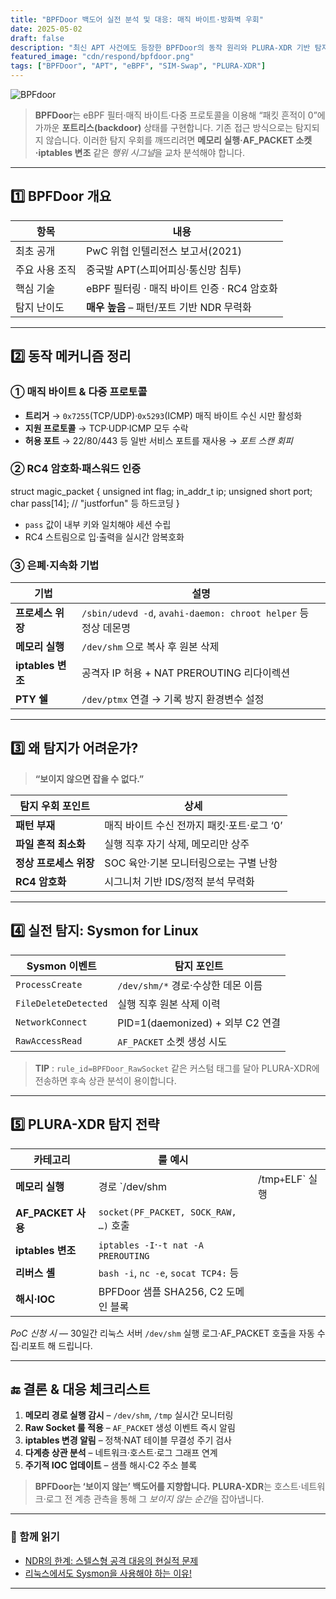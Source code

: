 ```yaml
---
title: "BPFDoor 백도어 실전 분석 및 대응: 매직 바이트·방화벽 우회"
date: 2025-05-02
draft: false
description: "최신 APT 사건에도 등장한 BPFDoor의 동작 원리와 PLURA-XDR 기반 탐지·대응 전략을 한눈에 정리합니다."
featured_image: "cdn/respond/bpfdoor.png"
tags: ["BPFDoor", "APT", "eBPF", "SIM-Swap", "PLURA-XDR"]
---
```


![BPFdoor](https://blog.plura.io/cdn/respond/bpfdoor.png)

> **BPFDoor**는 eBPF 필터·매직 바이트·다중 프로토콜을 이용해 “패킷 흔적이 0”에 가까운 **포트리스(backdoor)** 상태를 구현합니다. 기존 접근 방식으로는 탐지되지 않습니다. 이러한 탐지 우회를 깨뜨리려면 **메모리 실행·AF\_PACKET 소켓·iptables 변조** 같은 *행위 시그널*을 교차 분석해야 합니다.  

---

## 1️⃣ BPFDoor 개요

| 항목 | 내용 |
|------|------|
| 최초 공개 | PwC 위협 인텔리전스 보고서(2021) |
| 주요 사용 조직 | 중국발 APT(스피어피싱·통신망 침투) |
| 핵심 기술 | eBPF 필터링 · 매직 바이트 인증 · RC4 암호화 |
| 탐지 난이도 | **매우 높음** – 패턴/포트 기반 NDR 무력화 |

---

## 2️⃣ 동작 메커니즘 정리

### ① 매직 바이트 & 다중 프로토콜
* **트리거** → `0x7255`(TCP/UDP)·`0x5293`(ICMP) 매직 바이트 수신 시만 활성화  
* **지원 프로토콜** → TCP·UDP·ICMP 모두 수락  
* **허용 포트** → 22/80/443 등 일반 서비스 포트를 재사용 → *포트 스캔 회피*

### ② RC4 암호화∙패스워드 인증

struct magic_packet {
  unsigned int flag;
  in_addr_t    ip;
  unsigned short port;
  char pass[14]; // "justforfun" 등 하드코딩
}

* `pass` 값이 내부 키와 일치해야 세션 수립
* RC4 스트림으로 입·출력을 실시간 암복호화

### ③ 은폐·지속화 기법

| 기법              | 설명                                                       |
| --------------- | -------------------------------------------------------- |
| **프로세스 위장**     | `/sbin/udevd -d`, `avahi-daemon: chroot helper` 등 정상 데몬명 |
| **메모리 실행**      | `/dev/shm` 으로 복사 후 원본 삭제                                 |
| **iptables 변조** | 공격자 IP 허용 + NAT PREROUTING 리다이렉션                         |
| **PTY 쉘**       | `/dev/ptmx` 연결 → 기록 방지 환경변수 설정                           |

---

## 3️⃣ 왜 탐지가 어려운가?

> **“보이지 않으면 잡을 수 없다.”**

| 탐지 우회 포인트      | 상세                         |
| -------------- | -------------------------- |
| **패턴 부재**      | 매직 바이트 수신 전까지 패킷·포트·로그 ‘0’ |
| **파일 흔적 최소화**  | 실행 직후 자기 삭제, 메모리만 상주       |
| **정상 프로세스 위장** | SOC 육안·기본 모니터링으로는 구별 난항    |
| **RC4 암호화**    | 시그니처 기반 IDS/정적 분석 무력화      |

---

## 4️⃣ 실전 탐지: Sysmon for Linux

| Sysmon 이벤트           | 탐지 포인트                       |
| -------------------- | ---------------------------- |
| `ProcessCreate`      | `/dev/shm/*` 경로·수상한 데몬 이름    |
| `FileDeleteDetected` | 실행 직후 원본 삭제 이력               |
| `NetworkConnect`     | PID=1(daemonized) + 외부 C2 연결 |
| `RawAccessRead`      | `AF_PACKET` 소켓 생성 시도         |

> **TIP** : `rule_id=BPFDoor_RawSocket` 같은 커스텀 태그를 달아 PLURA-XDR에 전송하면 후속 상관 분석이 용이합니다.

---

## 5️⃣ PLURA-XDR 탐지 전략

| 카테고리              | 룰 예시                                 |                 |
| ----------------- | ------------------------------------ | --------------- |
| **메모리 실행**        | 경로 \`/dev/shm                        | /tmp`+`ELF\` 실행 |
| **AF\_PACKET 사용** | `socket(PF_PACKET, SOCK_RAW, …)` 호출  |                 |
| **iptables 변조**   | `iptables -I`·`-t nat -A PREROUTING` |                 |
| **리버스 셸**         | `bash -i`, `nc -e`, `socat TCP4:` 등  |                 |
| **해시·IOC**        | BPFDoor 샘플 SHA256, C2 도메인 블록         |                 |

*PoC 신청 시* — 30일간 리눅스 서버 `/dev/shm` 실행 로그·AF\_PACKET 호출을 자동 수집·리포트 해 드립니다.

---

## 🔚 결론 & 대응 체크리스트

1. **메모리 경로 실행 감시** – `/dev/shm`, `/tmp` 실시간 모니터링
2. **Raw Socket 룰 적용** – `AF_PACKET` 생성 이벤트 즉시 알림
3. **iptables 변경 알림** – 정책·NAT 테이블 무결성 주기 검사
4. **다계층 상관 분석** – 네트워크·호스트·로그 그래프 연계
5. **주기적 IOC 업데이트** – 샘플 해시·C2 주소 블록

> **BPFDoor는 ‘보이지 않는’ 백도어를 지향합니다.**
> **PLURA-XDR**는 호스트·네트워크·로그 전 계층 관측을 통해 그 *보이지 않는 순간*을 잡아냅니다.

---

### 📖 함께 읽기

* [NDR의 한계: 스텔스형 공격 대응의 현실적 문제](https://blog.plura.io/ko/column/limitations-ndr-bpfdoor/)
* [리눅스에서도 Sysmon을 사용해야 하는 이유!](https://blog.plura.io/ko/respond/linux_sysmon/)

---

